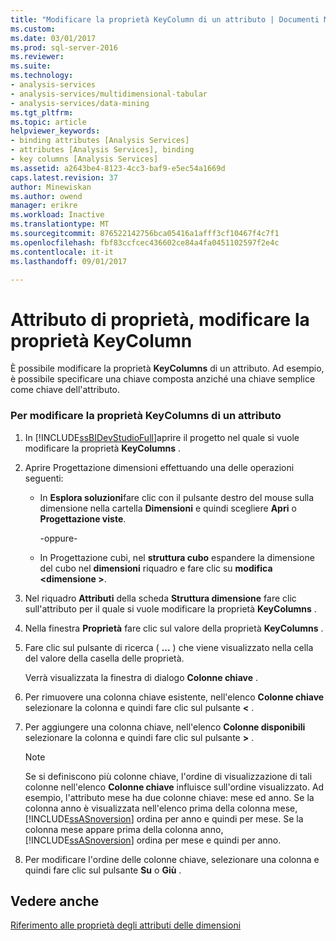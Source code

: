 ```yaml
---
title: "Modificare la proprietà KeyColumn di un attributo | Documenti Microsoft"
ms.custom: 
ms.date: 03/01/2017
ms.prod: sql-server-2016
ms.reviewer: 
ms.suite: 
ms.technology:
- analysis-services
- analysis-services/multidimensional-tabular
- analysis-services/data-mining
ms.tgt_pltfrm: 
ms.topic: article
helpviewer_keywords:
- binding attributes [Analysis Services]
- attributes [Analysis Services], binding
- key columns [Analysis Services]
ms.assetid: a2643be4-8123-4cc3-baf9-e5ec54a1669d
caps.latest.revision: 37
author: Minewiskan
ms.author: owend
manager: erikre
ms.workload: Inactive
ms.translationtype: MT
ms.sourcegitcommit: 876522142756bca05416a1afff3cf10467f4c7f1
ms.openlocfilehash: fbf83ccfcec436602ce84a4fa0451102597f2e4c
ms.contentlocale: it-it
ms.lasthandoff: 09/01/2017

---
```

# <a name="attribute-properties---modify-the-keycolumn-property"></a>Attributo di proprietà, modificare la proprietà KeyColumn
  È possibile modificare la proprietà **KeyColumns** di un attributo. Ad esempio, è possibile specificare una chiave composta anziché una chiave semplice come chiave dell'attributo.  
  
### <a name="to-modify-the-keycolumns-property-of-an-attribute"></a>Per modificare la proprietà KeyColumns di un attributo  
  
1.  In [!INCLUDE[ssBIDevStudioFull](../../includes/ssbidevstudiofull-md.md)]aprire il progetto nel quale si vuole modificare la proprietà **KeyColumns** .  
  
2.  Aprire Progettazione dimensioni effettuando una delle operazioni seguenti:  
  
    -   In **Esplora soluzioni**fare clic con il pulsante destro del mouse sulla dimensione nella cartella **Dimensioni** e quindi scegliere **Apri** o **Progettazione viste**.  
  
         -oppure-  
  
    -   In Progettazione cubi, nel **struttura cubo** espandere la dimensione del cubo nel **dimensioni** riquadro e fare clic su **modifica \<dimensione >**.  
  
3.  Nel riquadro **Attributi** della scheda **Struttura dimensione** fare clic sull'attributo per il quale si vuole modificare la proprietà **KeyColumns** .  
  
4.  Nella finestra **Proprietà** fare clic sul valore della proprietà **KeyColumns** .  
  
5.  Fare clic sul pulsante di ricerca ( **...** ) che viene visualizzato nella cella del valore della casella delle proprietà.  
  
     Verrà visualizzata la finestra di dialogo **Colonne chiave** .  
  
6.  Per rimuovere una colonna chiave esistente, nell'elenco **Colonne chiave** selezionare la colonna e quindi fare clic sul pulsante **\<** .  
  
7.  Per aggiungere una colonna chiave, nell'elenco **Colonne disponibili** selezionare la colonna e quindi fare clic sul pulsante **>** .  
  
    > [!NOTE]  
    >  Se si definiscono più colonne chiave, l'ordine di visualizzazione di tali colonne nell'elenco **Colonne chiave** influisce sull'ordine visualizzato. Ad esempio, l'attributo mese ha due colonne chiave: mese ed anno. Se la colonna anno è visualizzata nell'elenco prima della colonna mese, [!INCLUDE[ssASnoversion](../../includes/ssasnoversion-md.md)] ordina per anno e quindi per mese. Se la colonna mese appare prima della colonna anno, [!INCLUDE[ssASnoversion](../../includes/ssasnoversion-md.md)] ordina per mese e quindi per anno.  
  
8.  Per modificare l'ordine delle colonne chiave, selezionare una colonna e quindi fare clic sul pulsante **Su** o **Giù** .  
  
## <a name="see-also"></a>Vedere anche  
 [Riferimento alle proprietà degli attributi delle dimensioni](../../analysis-services/multidimensional-models/dimension-attribute-properties-reference.md)  
  
  

